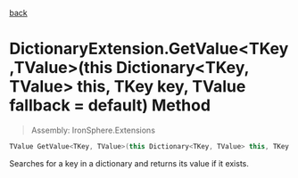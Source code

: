 ﻿

[back](/IronSphere.Extensions/types/DictionaryExtension)

# DictionaryExtension.GetValue&lt;TKey,TValue&gt;(this Dictionary&lt;TKey, TValue&gt; this, TKey key, TValue fallback = default) Method

> Assembly: IronSphere.Extensions

```csharp
TValue GetValue<TKey, TValue>(this Dictionary<TKey, TValue> this, TKey key, TValue fallback = default);
```

Searches for a key in a dictionary and returns its value if it exists.

 